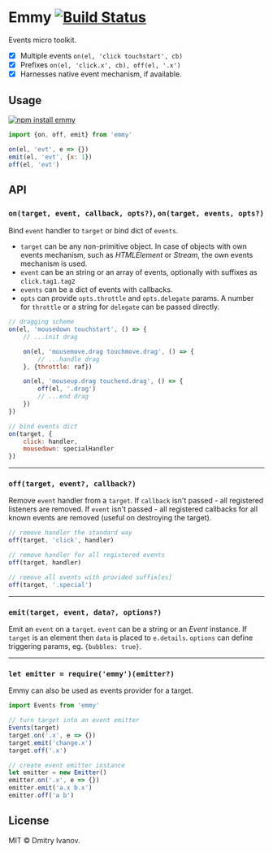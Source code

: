 # Emmy [![Build Status](https://travis-ci.org/dy/emmy.svg?branch=master)](https://travis-ci.org/dy/emmy)

Events micro toolkit.

* [x] Multiple events `on(el, 'click touchstart', cb)`
* [x] Prefixes `on(el, 'click.x', cb), off(el, '.x')`
* [x] Harnesses native event mechanism, if available.

## Usage

[![npm install emmy](https://nodei.co/npm/emmy.png?mini=true)](https://npmjs.org/package/emmy)

```js
import {on, off, emit} from 'emmy'

on(el, 'evt', e => {})
emit(el, 'evt', {x: 1})
off(el, 'evt')
```

## API

### `on(target, event, callback, opts?)`, `on(target, events, opts?)`

Bind `event` handler to `target` or bind dict of `events`.

* `target` can be any non-primitive object. In case of objects with own events mechanism, such as _HTMLElement_ or _Stream_, the own events mechanism is used.
* `event` can be an string or an array of events, optionally with suffixes as `click.tag1.tag2`
* `events` can be a dict of events with callbacks.
* `opts` can provide `opts.throttle` and `opts.delegate` params. A number for `throttle` or a string for `delegate` can be passed directly.

```js
// dragging scheme
on(el, 'mousedown touchstart', () => {
	// ...init drag

	on(el, 'mousemove.drag touchmove.drag', () => {
		// ...handle drag
	}, {throttle: raf})

	on(el, 'mouseup.drag touchend.drag', () => {
		off(el, '.drag')
		// ...end drag
	})
})

// bind events dict
on(target, {
	click: handler,
	mousedown: specialHandler
})
```

---

### `off(target, event?, callback?)`

Remove `event` handler from a `target`. If `callback` isn't passed - all registered listeners are removed. If `event` isn't passed - all registered callbacks for all known events are removed (useful on destroying the target).

```js
// remove handler the standard way
off(target, 'click', handler)

// remove handler for all registered events
off(target, handler)

// remove all events with provided suffix[es]
off(target, '.special')
```

---

### `emit(target, event, data?, options?)`

Emit an `event` on a `target`. `event` can be a string or an _Event_ instance. If `target` is an element then `data` is placed to `e.details`. `options` can define triggering params, eg. `{bubbles: true}`.

---

### `let emitter = require('emmy')(emitter?)`

Emmy can also be used as events provider for a target.

```js
import Events from 'emmy'

// turn target into an event emitter
Events(target)
target.on('.x', e => {})
target.emit('change.x')
target.off('.x')

// create event emitter instance
let emitter = new Emitter()
emitter.on('.x', e => {})
emitter.emit('a.x b.x')
emitter.off('a b')
```


## License

MIT © Dmitry Ivanov.

